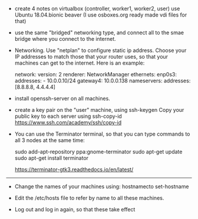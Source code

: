 - create 4 notes on virtualbox (controller, worker1, worker2, user)
  use Ubuntu 18.04.bionic beaver
  (I use osboxes.org ready made vdi files for that)
- use the same "bridged" networking type, and connect all to the smae
  bridge where you connect to the internet.

- Networking.
  Use "netplan" to configure static ip address.
  Choose your IP addresses to match those that your router uses, so
  that your machines can get to the internet.
  Here is an example:

  network:
    version: 2
    renderer: NetworkManager
    ethernets:
      enp0s3:
        addresses:
          - 10.0.0.10/24
        gateway4: 10.0.0.138
        nameservers:
          addresses: [8.8.8.8, 4.4.4.4]


- install openssh-server on all machines.
- create a key pair on the "user" machine, using ssh-keygen
  Copy your public key to each server using ssh-copy-id
  https://www.ssh.com/academy/ssh/copy-id

- You can use the Terminator terminal, so that you can type commands to
  all 3 nodes at the same time:

  sudo add-apt-repository ppa:gnome-terminator
  sudo apt-get update
  sudo apt-get install terminator

  https://terminator-gtk3.readthedocs.io/en/latest/

*************************************************************

- Change the names of your machines using:
   hostnamecto set-hostname <new-name>

- Edit the /etc/hosts file to refer by name to all these machines.

- Log out and log in again, so that these take effect

